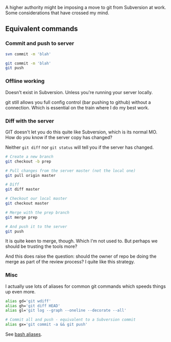 A higher authority might be imposing a move to git from Subversion at work. Some
considerations that have crossed my mind.

## Equivalent commands
### Commit and push to server
```bash
svn commit -m 'blah'
```
```bash
git commit -m 'blah'
git push
```
### Offline working
Doesn't exist in Subversion. Unless you're running your server locally.

git still allows you full config control (bar pushing to github) without a
connection. Which is essential on the train where I do my best work.

### Diff with the server
GIT doesn't let you do this quite like Subversion, which is its normal MO. How
do you know if the server copy has changed?

Neither ```git diff``` nor ```git status``` will tell you if the server has
changed.

```bash
# Create a new branch
git checkout -b prep

# Pull changes from the server master (not the local one)
git pull origin master

# Diff
git diff master

# Checkout our local master
git checkout master

# Merge with the prep branch
git merge prep

# And push it to the server
git push
```

It is quite keen to merge, though. Which I'm not used to. But perhaps we should
be trusting the tools more?

And this does raise the question: should the owner of repo be doing the merge as
part of the review process? I quite like this strategy. 

### Misc
I actually use lots of aliases for common git commands which speeds things up
even more.

```bash
alias gd='git wdiff'
alias gh='git diff HEAD'
alias gl='git log --graph --oneline --decorate --all'

# Commit all and push - equivalent to a Subversion commit
alias gx='git commit -a && git push'
```

See [bash aliases](https://github.com/deanturpin/config).

